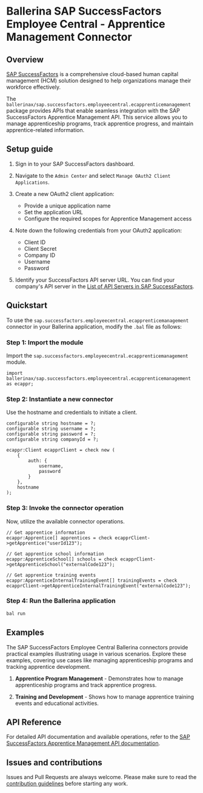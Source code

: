 # Ballerina SAP SuccessFactors Employee Central - Apprentice Management Connector

## Overview

[SAP SuccessFactors](https://www.sap.com/products/hcm/successfactors.html) is a comprehensive cloud-based human capital management (HCM) solution designed to help organizations manage their workforce effectively.

The `ballerinax/sap.successfactors.employeecentral.ecapprenticemanagement` package provides APIs that enable seamless integration with the SAP SuccessFactors Apprentice Management API. This service allows you to manage apprenticeship programs, track apprentice progress, and maintain apprentice-related information.

## Setup guide

1. Sign in to your SAP SuccessFactors dashboard.

2. Navigate to the `Admin Center` and select `Manage OAuth2 Client Applications`.

3. Create a new OAuth2 client application:
   - Provide a unique application name
   - Set the application URL
   - Configure the required scopes for Apprentice Management access

4. Note down the following credentials from your OAuth2 application:
   - Client ID
   - Client Secret
   - Company ID
   - Username
   - Password

5. Identify your SuccessFactors API server URL. You can find your company's API server in the [List of API Servers in SAP SuccessFactors](https://help.sap.com/viewer/d599f15995d348a1b45ba5603e2aba9b/LATEST/en-US/af2b8d5437494b12be88fe374eba75b6.html).

## Quickstart

To use the `sap.successfactors.employeecentral.ecapprenticemanagement` connector in your Ballerina application, modify the `.bal` file as follows:

### Step 1: Import the module

Import the `sap.successfactors.employeecentral.ecapprenticemanagement` module.

```ballerina
import ballerinax/sap.successfactors.employeecentral.ecapprenticemanagement as ecappr;
```

### Step 2: Instantiate a new connector

Use the hostname and credentials to initiate a client.

```ballerina
configurable string hostname = ?;
configurable string username = ?;
configurable string password = ?;
configurable string companyId = ?;

ecappr:Client ecapprClient = check new (
    {
        auth: {
            username,
            password
        }
    },
    hostname
);
```

### Step 3: Invoke the connector operation

Now, utilize the available connector operations.

```ballerina
// Get apprentice information
ecappr:Apprentice[] apprentices = check ecapprClient->getApprentice("userId123");

// Get apprentice school information
ecappr:ApprenticeSchool[] schools = check ecapprClient->getApprenticeSchool("externalCode123");

// Get apprentice training events
ecappr:ApprenticeInternalTrainingEvent[] trainingEvents = check ecapprClient->getApprenticeInternalTrainingEvent("externalCode123");
```

### Step 4: Run the Ballerina application

```bash
bal run
```

## Examples

The SAP SuccessFactors Employee Central Ballerina connectors provide practical examples illustrating usage in various scenarios. Explore these examples, covering use cases like managing apprenticeship programs and tracking apprentice development.

1. **Apprentice Program Management** - Demonstrates how to manage apprenticeship programs and track apprentice progress.

2. **Training and Development** - Shows how to manage apprentice training events and educational activities.

## API Reference

For detailed API documentation and available operations, refer to the [SAP SuccessFactors Apprentice Management API documentation](https://help.sap.com/docs/SAP_SUCCESSFACTORS_PLATFORM/d599f15995d348a1b45ba5603e2aba9b/c508d8543026442d88457f3654b4e91d.html).

## Issues and contributions

Issues and Pull Requests are always welcome. Please make sure to read the [contribution guidelines](https://github.com/ballerina-platform/ballerina-lang/blob/master/CONTRIBUTING.md) before starting any work.
